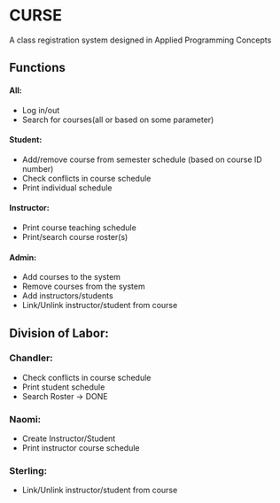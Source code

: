 # CURSE
A class registration system designed in Applied Programming Concepts

## Functions
#### All:
- Log in/out
- Search for courses(all or based on some parameter)

#### Student:
- Add/remove course from semester schedule (based on course ID number)
- Check conflicts in course schedule
- Print individual schedule

#### Instructor:
- Print course teaching schedule
- Print/search course roster(s)

#### Admin:
- Add courses to the system
- Remove courses from the system
- Add instructors/students
- Link/Unlink instructor/student from course


## Division of Labor:

### Chandler:
- Check conflicts in course schedule
- Print student schedule
- Search Roster -> DONE

### Naomi:
- Create Instructor/Student
- Print instructor course schedule

### Sterling:
- Link/Unlink instructor/student from course
